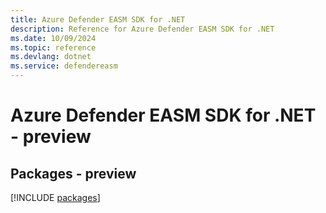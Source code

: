 ```yaml
---
title: Azure Defender EASM SDK for .NET
description: Reference for Azure Defender EASM SDK for .NET
ms.date: 10/09/2024
ms.topic: reference
ms.devlang: dotnet
ms.service: defendereasm
---
```

# Azure Defender EASM SDK for .NET - preview
## Packages - preview
[!INCLUDE [packages](defender-easm-index.md)]